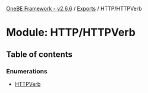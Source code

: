 [OneBE Framework - v2.6.6](../README.md) / [Exports](../modules.md) / HTTP/HTTPVerb

# Module: HTTP/HTTPVerb

## Table of contents

### Enumerations

- [HTTPVerb](../enums/HTTP_HTTPVerb.HTTPVerb.md)
